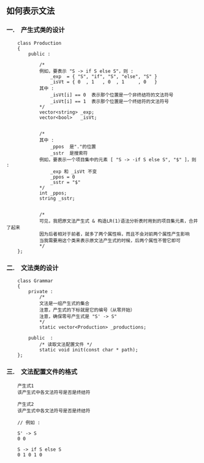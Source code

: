 ## 如何表示文法 ##


### 一.　产生式类的设计 ###

        class Production  
        {  
            public :  
            
                /*  
                例如，要表示 "S -> if S else S"，则 :  
                    _exp  = { "S", "if", "S", "else", "S" }  
                    _isVt = { 0  , 1   , 0  , 1     , 0   }  
                其中 :  
                    _isVt[i] == 0  表示那个位置是一个非终结符的文法符号  
                    _isVt[i] == 1  表示那个位置是一个终结符的文法符号  
                */  
                vector<string> _exp;  
                vector<bool>   _isVt;  
                
                
                /*  
                其中 :  
                    _ppos  是"."的位置  
                    _sstr  是搜索符  
                例如，要表示一个项目集中的元素 [ "S -> ·if S else S", "$" ]，则 :  
                    _exp 和 _isVt 不变  
                    _ppos = 0  
                    _sstr = "$"  
                */  
                int _ppos;  
                string _sstr;  
                
                
                /*  
                可见，我把原文法产生式 & 构造LR(1)语法分析表时用到的项目集元素，合并了起来  
                因为后者相对于前者，就多了两个属性嘛，而且不会对前两个属性产生影响  
                当我需要用这个类来表示原文法产生式的时候，后两个属性不管它即可  
                */  
        };  


### 二.　文法类的设计 ###

        class Grammar  
        {  
            private :  
                /*  
                文法是一组产生式的集合  
                注意，产生式的下标就是它的编号（从零开始）  
                注意，确保零号产生式是 "S' -> S"  
                */  
                static vector<Production> _productions;  
            
            public  :  
                /* 读取文法配置文件 */  
                static void init(const char * path);  
        };  


### 三.　文法配置文件的格式 ###

        产生式1  
        该产生式中各文法符号是否是终结符  
        
        产生式2  
        该产生式中各文法符号是否是终结符  
        
        // 例如 :  
        
        S' -> S  
        0 0  
        
        S -> if S else S  
        0 1 0 1 0  
